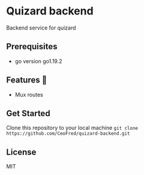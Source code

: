 # Quizard backend

Backend service for quizard

## Prerequisites

- go version go1.19.2

## Features 🚀

- Mux routes

## Get Started

Clone this repository to your local machine
```git clone https://github.com/CeoFred/quizard-backend.git```

## License
MIT 